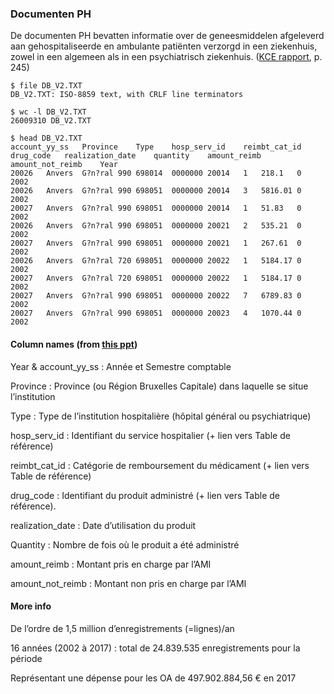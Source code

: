 ### Documenten PH

De documenten PH bevatten informatie over de geneesmiddelen afgeleverd aan
gehospitaliseerde en ambulante patiënten verzorgd in een ziekenhuis, zowel in
een algemeen als in een psychiatrisch ziekenhuis. 
([KCE rapport](https://drive.google.com/file/d/1fMOLfP15hRktySTS8EvsaaAGnoGAUdX0/view), p. 245)

```
$ file DB_V2.TXT 
DB_V2.TXT: ISO-8859 text, with CRLF line terminators
```

```
$ wc -l DB_V2.TXT 
26009310 DB_V2.TXT
```

```
$ head DB_V2.TXT 
account_yy_ss	Province	Type	hosp_serv_id	reimbt_cat_id	drug_code	realization_date	quantity	amount_reimb	amount_not_reimb	Year
20026	Anvers	G?n?ral	990	698014	0000000	20014	1	218.1	0	2002
20026	Anvers	G?n?ral	990	698051	0000000	20014	3	5816.01	0	2002
20027	Anvers	G?n?ral	990	698051	0000000	20014	1	51.83	0	2002
20026	Anvers	G?n?ral	990	698051	0000000	20021	2	535.21	0	2002
20027	Anvers	G?n?ral	990	698051	0000000	20021	1	267.61	0	2002
20026	Anvers	G?n?ral	720	698051	0000000	20022	1	5184.17	0	2002
20027	Anvers	G?n?ral	720	698051	0000000	20022	1	5184.17	0	2002
20027	Anvers	G?n?ral	990	698051	0000000	20022	7	6789.83	0	2002
20027	Anvers	G?n?ral	990	698051	0000000	20023	4	1070.44	0	2002
```

#### Column names (from [this ppt](https://drive.google.com/file/d/1DuPcL1qC2rrbtZWH6znGiasXjsiTXwVi/view))

Year & account_yy_ss : Année et Semestre comptable

Province : Province (ou Région Bruxelles Capitale) dans laquelle se situe l’institution

Type : Type de l’institution hospitalière (hôpital général ou psychiatrique)

hosp_serv_id : Identifiant du service hospitalier (+ lien vers Table de référence)

reimbt_cat_id : Catégorie de remboursement du médicament (+ lien vers Table de référence)

drug_code : Identifiant du produit administré (+ lien vers Table de référence).

realization_date : Date d’utilisation du produit

Quantity : Nombre de fois où le produit a été administré

amount_reimb : Montant pris en charge par l’AMI

amount_not_reimb : Montant non pris en charge par l’AMI

#### More info

De l’ordre de 1,5 million d’enregistrements (=lignes)/an

16 années (2002 à 2017) : total de 24.839.535 enregistrements pour la période

Représentant une dépense pour les OA de 497.902.884,56 € en 2017